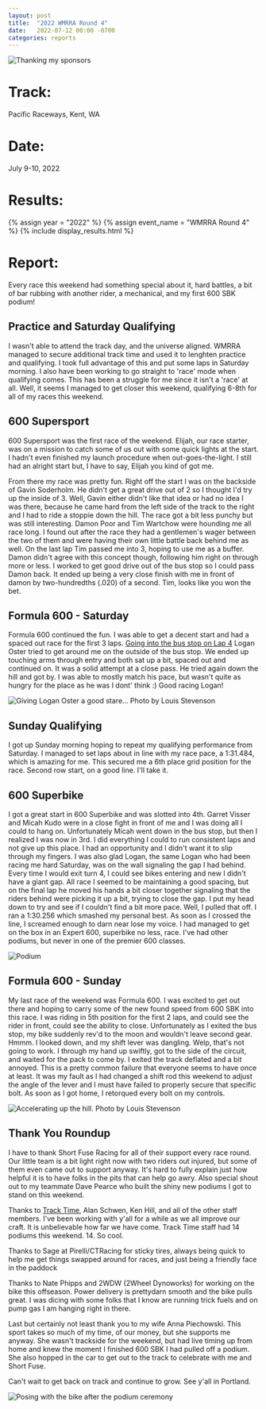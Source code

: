 ```yaml
---
layout: post
title:  "2022 WMRRA Round 4"
date:   2022-07-12 00:00 -0700
categories: reports
---
```


![Thanking my sponsors](/img/race-report-photos/2022/wmrra-r4-pacific/hat-medal-sponsors.jpg)


# Track:
Pacific Raceways, Kent, WA

# Date:
July 9-10, 2022

# Results:
{% assign year = "2022" %}
{% assign event_name = "WMRRA Round 4" %}
{% include display_results.html %}

# Report:

Every race this weekend had something special about it, hard battles, a bit of
bar rubbing with another rider, a mechanical, and my first 600 SBK podium!

## Practice and Saturday Qualifying
I wasn't able to attend the track day, and the universe aligned. WMRRA managed to 
secure additional track time and used it to lenghten practice and qualifying. I
took full advantage of this and put some laps in Saturday morning. I also have
been working to go straight to 'race' mode when qualifying comes. This has been
a struggle for me since it isn't a 'race' at all. Well, it seems I managed to
get closer this weekend, qualifying 6-8th for all of my races this weekend.

## 600 Supersport
600 Supersport was the first race of the weekend. Elijah, our race starter, was
on a mission to catch some of us out with some quick lights at the start. I 
hadn't even finished my launch procedure when out-goes-the-light. I still had
an alright start but, I have to say, Elijah you kind of got me.

From there my race was pretty fun. Right off the start I was on the backside of 
Gavin Soderholm. He didn't get a great drive out of 2 so I thought I'd try up 
the inside of 3. Well, Gavin either didn't like that idea or had no idea I was 
there, because he came hard from the left side of the track to the right and I 
had to ride a stoppie down the hill. The race got a bit less punchy but was 
still interesting. Damon Poor and Tim Wartchow were hounding me all race long.
I found out after the race they had a gentlemen's wager between
the two of them and were having their own little battle back behind me as well.
On the last lap Tim passed me into 3, hoping to use me as a buffer. Damon didn't
agree with this concept though, following him right on through more or less. I
worked to get good drive out of the bus stop so I could pass Damon back. It ended
up being a very close finish with me in front of damon by two-hundredths (.020)
of a second. Tim, looks like you won the bet.

## Formula 600 - Saturday

Formula 600 continued the fun. I was able to get a decent start and had a spaced out race for the first 3 laps. [Going into the bus stop on Lap 4](https://www.youtube.com/watch?v=vcO3zvZnKLY&t=375&ab_channel=ChrisWilcoxRacing) Logan Oster tried to get around me on the outside of the bus stop. We ended up touching arms through entry and both sat up a bit, spaced out and continued on. It was a solid attempt at a close pass. He tried again down the hill and got by. I was able to mostly match his pace, but wasn't quite as hungry for the place as he was I dont' think :) Good racing Logan!

![Giving Logan Oster a good stare... Photo by Louis Stevenson](/img/race-report-photos/2022/wmrra-r4-pacific/the-look.jpg)

## Sunday Qualifying
I got up Sunday morning hoping to repeat my qualifying performance from 
Saturday. I managed to set laps about in line with my race pace, a 1:31.484, which is amazing
for me. This secured me a 6th place grid position for the race. Second row
start, on a good line. I'll take it.

## 600 Superbike
I got a great start in 600 Superbike and was slotted into 4th. Garret Visser and Micah Kudo were in a close fight in front of me and I was doing all I could to hang on. Unfortunately Micah went down in the bus stop, but then I realized I
was now in 3rd. I did everything I could to run consistent laps and not give up this place. I had an opportunity and I didn't want it to slip through my fingers. I was also glad Logan, the same Logan who had been racing me hard Saturday, was on the wall
signaling the gap I had behind. Every time I would exit turn 4, I could see bikes entering and new I didn't have a giant gap. All race I seemed to be maintaining a good spacing, but on the final lap he moved his hands a bit closer together signaling
that the riders behind were picking it up a bit, trying to close the gap. I put my head down to try and see if I couldn't find a bit more pace. Well, I pulled that off. I ran a 1:30.256 which smashed my personal best. As soon as I crossed
the line, I screamed enough to darn near lose my voice. I had managed to get
on the box in an Expert 600, superbike no less, race. I've had other podiums,
but never in one of the premier 600 classes.

![Podium](/img/race-report-photos/2022/wmrra-r4-pacific/podium.jpg)

## Formula 600 - Sunday

My last race of the weekend was Formula 600. I was excited to get out there and
hoping to carry some of the new found speed from 600 SBK into this race. I was
riding in 5th position for the first 2 laps, and could see the rider in front,
could see the ability to close. Unfortunately as I exited the bus stop, my bike
suddenly rev'd to the moon and wouldn't leave second gear. Hmmm. I looked down,
and my shift lever was dangling. Welp, that's not going to work. I through my
hand up swiftly, got to the side of the circuit, and waited for the pack to
come by. I exited the track deflated and a bit annoyed. This is a pretty common 
failure that everyone seems to have once at least. It was my fault as I had
changed a shift rod this weekend to adjust the angle of the lever and I must
have failed to properly secure that specific bolt. As soon as I got home, I
retorqued every bolt on my controls.

![Accelerating up the hill. Photo by Louis Stevenson](/img/race-report-photos/2022/wmrra-r4-pacific/up-the-hill.jpg)

## Thank You Roundup

I have to thank Short Fuse Racing for all of their support every race round.
Our little team is a bit light right now with two riders out injured, but some
of them even came out to support anyway. It's hard to fully explain just how
helpful it is to have folks in the pits that can help go awry. Also special
shout out to my teammate Dave Pearce who built the shiny new podiums I got to
stand on this weekend.

Thanks to [Track Time](https://tracktime.bike), Alan Schwen, Ken Hill, and all
of the other staff members. I've been working with y'all for a while as we all
improve our craft. It is unbelievable how far we have come. Track Time staff had
14 podiums this weekend. 14. So cool.

Thanks to Sage at Pirelli/CTRacing for sticky tires, always being quick to help
me get things swapped around for races, and just being a friendly face in the
paddock

Thanks to Nate Phipps and 2WDW (2Wheel Dynoworks) for working on the bike this
offseason. Power delivery is prettydarn smooth and the bike pulls great. I was
dicing with some folks that I know are running trick fuels and on pump gas I am
hanging right in there.

Last but certainly not least thank you to my wife Anna Piechowski. This sport
takes so much of my time, of our money, but she supports me anyway. She wasn't
trackside for the weekend, but had live timing up from home and knew the moment
I finished 600 SBK I had pulled off a podium. She also hopped in the car to get
out to the track to celebrate with me and Short Fuse.

Can't wait to get back on track and continue to grow. See y'all in Portland.


![Posing with the bike after the podium ceremony](/img/race-report-photos/2022/wmrra-r4-pacific/post-race-w-bike.jpg)
